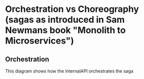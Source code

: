 # Orchestration vs Choreography (sagas as introduced in Sam Newmans book "Monolith to Microservices")

## Orchestration
This diagram shows how the InternalAPI orchestrates the saga 
